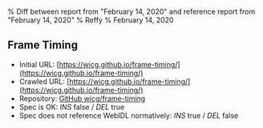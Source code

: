 % Diff between report from "February 14, 2020" and reference report from "February 14, 2020"
% Reffy
% February 14, 2020

## Frame Timing

- Initial URL: [https://wicg.github.io/frame-timing/](https://wicg.github.io/frame-timing/)
- Crawled URL: [https://wicg.github.io/frame-timing/](https://wicg.github.io/frame-timing/)
- Repository: [GitHub wicg/frame-timing](https://github.com/wicg/frame-timing)
- Spec is OK: *INS* false / *DEL* true
- Spec does not reference WebIDL normatively: *INS* true / *DEL* false


